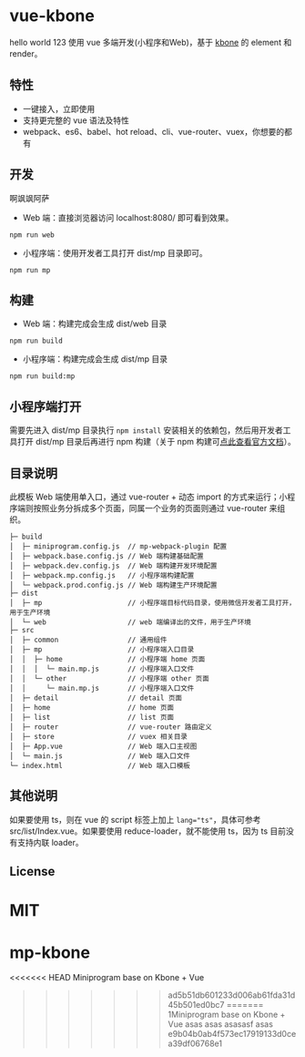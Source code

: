 # vue-kbone
hello world 123
使用 vue 多端开发(小程序和Web)，基于 [kbone](https://github.com/wechat-miniprogram/kbone) 的 element 和 render。

## 特性

* 一键接入，立即使用
* 支持更完整的 vue 语法及特性
* webpack、es6、babel、hot reload、cli、vue-router、vuex，你想要的都有

## 开发
啊飒飒阿萨
* Web 端：直接浏览器访问 localhost:8080/ 即可看到效果。

```
npm run web
```

* 小程序端：使用开发者工具打开 dist/mp 目录即可。

```
npm run mp
```

## 构建

* Web 端：构建完成会生成 dist/web 目录

```
npm run build
```

* 小程序端：构建完成会生成 dist/mp 目录

```
npm run build:mp
```

## 小程序端打开

需要先进入 dist/mp 目录执行 `npm install` 安装相关的依赖包，然后用开发者工具打开 dist/mp 目录后再进行 npm 构建（关于 npm 构建可[点此查看官方文档](https://developers.weixin.qq.com/miniprogram/dev/devtools/npm.html)）。

## 目录说明

此模板 Web 端使用单入口，通过 vue-router + 动态 import 的方式来运行；小程序端则按照业务分拆成多个页面，同属一个业务的页面则通过 vue-router 来组织。

```
├─ build
│  ├─ miniprogram.config.js  // mp-webpack-plugin 配置
│  ├─ webpack.base.config.js // Web 端构建基础配置
│  ├─ webpack.dev.config.js  // Web 端构建开发环境配置
│  ├─ webpack.mp.config.js   // 小程序端构建配置
│  └─ webpack.prod.config.js // Web 端构建生产环境配置
├─ dist
│  ├─ mp                     // 小程序端目标代码目录，使用微信开发者工具打开，用于生产环境
│  └─ web                    // web 端编译出的文件，用于生产环境
├─ src
│  ├─ common                 // 通用组件
│  ├─ mp                     // 小程序端入口目录
│  │  ├─ home                // 小程序端 home 页面
│  │  │  └─ main.mp.js       // 小程序端入口文件
│  │  └─ other               // 小程序端 other 页面
│  │     └─ main.mp.js       // 小程序端入口文件
│  ├─ detail                 // detail 页面
│  ├─ home                   // home 页面
│  ├─ list                   // list 页面
│  ├─ router                 // vue-router 路由定义
│  ├─ store                  // vuex 相关目录
│  ├─ App.vue                // Web 端入口主视图
│  └─ main.js                // Web 端入口文件
└─ index.html                // Web 端入口模板
```

## 其他说明

如果要使用 ts，则在 vue 的 script 标签上加上 `lang="ts"`，具体可参考 src/list/Index.vue。如果要使用 reduce-loader，就不能使用 ts，因为 ts 目前没有支持内联 loader。

## License

MIT 
=======
# mp-kbone
<<<<<<< HEAD
Miniprogram base on Kbone + Vue
>>>>>>> ad5b51db601233d006ab61fda31d45b501ed0bc7
=======
1Miniprogram base on Kbone + Vue
asas
asas
asasasf
asas
>>>>>>> e9b04b0ab4f573ec17919133d0cea39df06768e1
